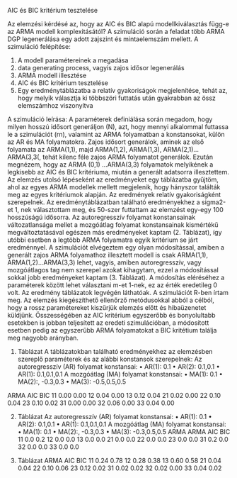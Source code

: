 AIC és BIC kritérium tesztelése

Az elemzési kérdésé az, hogy az AIC és BIC alapú modellkiválasztás függ-e az ARMA modell komplexitásától? A szimuláció során a feladat több ARMA DGP legenerálása egy adott zajszint és mintaelemszám mellett.
A szimuláció felépítése:
1.	A modell paramétereinek a megadása
2.	data generating process, vagyis zajos idősor legenerálás
3.	ARMA modell illesztése
4.	AIC és BIC kritérium tesztelése
5.	Egy eredménytáblázatba a relatív gyakoriságok megjelenítése, tehát az, hogy melyik választja ki többszöri futtatás után gyakrabban az össz elemszámhoz viszonyítva

A szimuláció leírása:
A paraméterek definiálása során megadom, hogy milyen hosszú idősort generáljon (N), azt, hogy mennyi alkalommal futtassa le a szimulációt (rn), valamint az ARMA folyamatban a konstansokat, külön az AR és MA folyamatokra.
Zajos idősort generálok, aminek az első folyamata az ARMA(1,1), majd ARMA(1,2), ARMA(1,3), ARMA(2,1)…ARMA(3,3(, tehát kilenc féle zajos ARMA folyamatot generálok. Ezután megnézem, hogy az ARMA (0,1) …ARMA(3,3) folyamatok melyikének a legkisebb az AIC és BIC kritériuma, miután a generált adatsorra illesztettem. Az elemzés utolsó lépéseként az eredményeket egy táblázatba gyűjtöm, ahol az egyes ARMA modellek mellett megjelenik, hogy hányszor találták meg az egyes kritériumok alapján. Az eredmények relatív gyakoriságként szerepelnek.
Az eredménytáblázatban található eredményekhez a sigma2-et 1, nek választottam meg, és 50-szer futtattam az elemzést egy-egy 100 hosszúságú idősorra. Az autoregresszív folyamat konstansainak változatlansága mellet a mozgóátlag folyamat konstansainak kismértékű megváltoztatásával egészen más eredményeket kaptam (2. Táblázat), így utóbbi esetben a legtöbb ARMA folyamatra egyik kritérium se járt eredménnyel. 
A szimulációt elvégeztem egy olyan módosítással, amiben a generált zajos ARMA folyamathoz illesztett modell is csak ARMA(1,1), ARMA(1,2)…ARMA(3,3) lehet, vagyis, amiben autoregresszív, vagy mozgóátlagos tag nem szerepel azokat kihagytam, ezzel a módosítással sokkal jobb eredményeket kaptam (3. Táblázat). A módosítás eléréséhez a paraméterek között lehet választani m-et 1-nek, ez az érték eredetileg 0 volt.
Az eredmény táblázatok legvégén láthatóak. A szimulációt R-ben írtam meg. Az elemzés kiegészíthető ellenőrző metódusokkal abból a célból, hogy a rossz paramétereket kiszűrjük elemzés előtt és hibaüzenetet küldjünk.
Összességében az AIC kritérium egyszerőbb és bonyolultabb esetekben is jobban teljesített az eredeti szimulációban, a módosított esetben pedig az egyszerűbb ARMA folyamatokat a BIC kritétium találja meg nagyobb arányban. 

1.	Táblázat
A táblázatokban található eredményekhez az elemzésben szereplő paraméterek és az alábbi konstansok szerepelnek:
Az autoregresszív (AR) folyamat konstansai: 
•	AR(1): 0.1
•	AR(2): 0.1,0.1
•	AR(1): 0.1,0.1,0.1
A mozgóátlag (MA) folyamat konstansai: 
•	MA(1): 0.1
•	MA(2):, -0.3,0.3
•	MA(3): -0.5,0.5,0.5

ARMA	AIC	BIC
11	0.00	0.00
12	0.04	0.00
13	0.12	0.04
21	0.02	0.00
22	0.10	0.04
23	0.10	0.02
31	0.00	0.00
32	0.06	0.00
33	0.04	0.00

2.	Táblázat
Az autoregresszív (AR) folyamat konstansai: 
•	AR(1): 0.1
•	AR(2): 0.1,0.1
•	AR(1): 0.1,0.1,0.1
A mozgóátlag (MA) folyamat konstansai: 
•	MA(1): 0.1
•	MA(2):, -0.3,0.3
•	MA(3): -0.3,0.5,0.5
ARMA
ARMA	AIC	BIC
11	0.0	0.2
12	0.0	0.0
13	0.0	0.0
21	0.0	0.0
22	0.0	0.0
23	0.0	0.0
31	0.2	0.0
32	0.0	0.0
33	0.0	0.0

3.	Táblázat
ARMA	AIC	BIC
11	0.24	0.78
12	0.28	0.38
13	0.60	0.58
21	0.04	0.04
22	0.10	0.06
23	0.12	0.02
31	0.02	0.02
32	0.02	0.00
33	0.04	0.02



